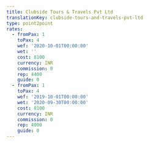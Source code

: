 ```yaml
---
title: Clubside Tours & Travels Pvt Ltd
translationKey: clubside-tours-and-travels-pvt-ltd
type: point2point
rates:
  - fromPax: 1
    toPax: 4
    wef: '2020-10-01T00:00:00'
    wet: ''
    cost: 8100
    currency: INR
    commission: 0
    rep: 4400
    guide: 0
  - fromPax: 1
    toPax: 4
    wef: '2019-10-01T00:00:00'
    wet: '2020-09-30T00:00:00'
    cost: 8100
    currency: INR
    commission: 0
    rep: 4000
    guide: 0
---
```





